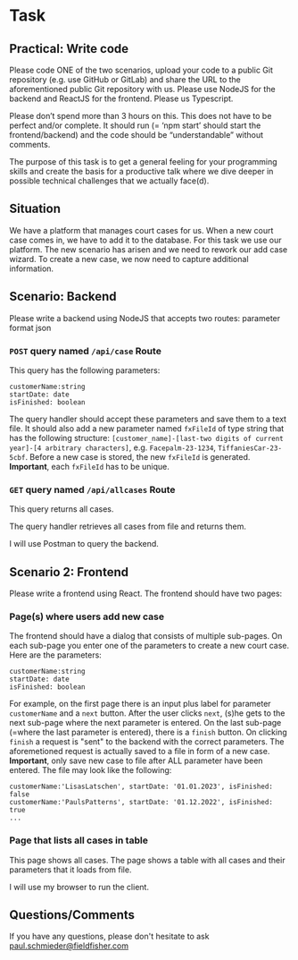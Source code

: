 # Task

## Practical: Write code
Please code ONE of the two scenarios, upload your code to a public Git repository (e.g. use GitHub or GitLab) and share the URL to the aforementioned public Git repository with us.
Please use NodeJS for the backend and ReactJS for the frontend. Please us Typescript.

Please don’t spend more than 3 hours on this. This does not have to be perfect and/or complete. It should run (= ‘npm start’ should start the frontend/backend) and the code should be “understandable” without comments.

The purpose of this task is to get a general feeling for your programming skills and create the basis for a productive talk where we dive deeper in possible technical challenges that we actually face(d).

## Situation
We have a platform that manages court cases for us. When a new court case comes in, we have to add it to the database. For this task we use our platform.
The new scenario has arisen and we need to rework our add case wizard. To create a new case, we now need to capture additional information.

## Scenario: Backend
Please write a backend using NodeJS that accepts two routes:
parameter format json

### `POST` query named `/api/case` Route

This query has the following parameters:

```
customerName:string
startDate: date
isFinished: boolean
```

The query handler should accept these parameters and save them to a text file. It should also add a new parameter named `fxFileId` of type string that has the following structure:
`[customer_name]-[last-two digits of current year]-[4 arbitrary characters]`, e.g. `Facepalm-23-1234`, `TiffaniesCar-23-5cbf`. Before a new case is stored, the new `fxFileId` is generated. **Important**, each `fxFileId` has to be unique.

### `GET` query named `/api/allcases` Route
This query returns all cases.

The query handler retrieves all cases from file and returns them.

I will use Postman to query the backend.

## Scenario 2: Frontend
Please write a frontend using React. The frontend should have two pages:

### Page(s) where users add new case

The frontend should have a dialog that consists of multiple sub-pages. On each sub-page you enter one of the parameters to create a new court case. Here are the parameters:
```
customerName:string
startDate: date
isFinished: boolean
```

For example, on the first page there is an input plus label for parameter `customerName` and a `next` button. After the user clicks `next`, (s)he gets to the next sub-page where the next parameter
is entered. On the last sub-page (=where the last parameter is entered), there is a `finish` button. On clicking `finish` a request is "sent" to the backend with the correct parameters. The
aforemetioned request is actually saved to a file in form of a new case. **Important**, only save new case to file after ALL parameter have been entered. The file may look like the following:
```
customerName:'LisasLatschen', startDate: '01.01.2023', isFinished: false
customerName:'PaulsPatterns', startDate: '01.12.2022', isFinished: true
...

```

### Page that lists all cases in table

This page shows all cases.
The page shows a table with all cases and their parameters that it loads from file.

I will use my browser to run the client.


## Questions/Comments
If you have any questions, please don't hesitate to ask paul.schmieder@fieldfisher.com
